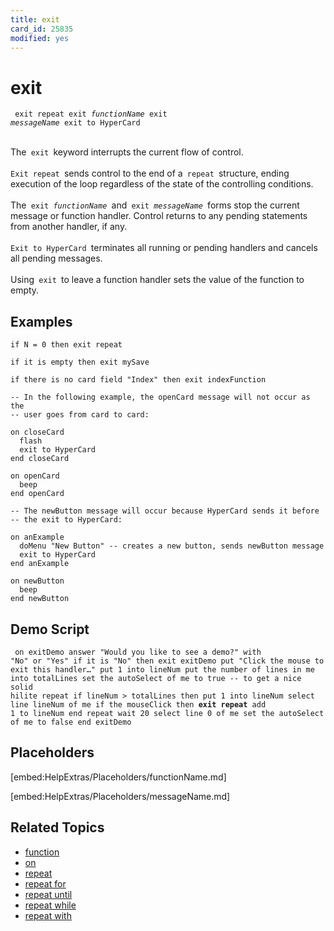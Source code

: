 ```yaml
---
title: exit
card_id: 25835
modified: yes
---
```


# exit

<code><pre>
exit repeat
exit <i>functionName</i>
exit <i>messageName</i>
exit to HyperCard
</pre></code>

<br>
The<code> exit </code>keyword interrupts the current flow of control.<br>
<br>
<code>Exit repeat </code>sends control to the end of a<code> repeat </code>structure, ending execution of the loop regardless of the state of the controlling conditions.<br>
<br>
The<code> exit <i>functionName</i> </code>and<code> exit <i>messageName</i> </code>forms stop the current message or function handler. Control  returns to any pending statements from another handler, if any.<br>
<br>
<code>Exit to HyperCard </code>terminates all running or pending handlers and cancels all pending messages.<br>
<br>
Using<code> exit </code>to leave a function handler sets the value of the function to empty.<br>

## Examples

```
if N = 0 then exit repeat

if it is empty then exit mySave

if there is no card field "Index" then exit indexFunction

-- In the following example, the openCard message will not occur as the 
-- user goes from card to card:

on closeCard
  flash
  exit to HyperCard
end closeCard

on openCard
  beep
end openCard

-- The newButton message will occur because HyperCard sends it before
-- the exit to HyperCard:

on anExample
  doMenu "New Button" -- creates a new button, sends newButton message
  exit to HyperCard
end anExample

on newButton
  beep
end newButton
```

## Demo Script

<code><pre>
on exitDemo
  answer "Would you like to see a demo?" with "No" or "Yes"
  if it is "No" then exit exitDemo
  put "Click the mouse to exit this handler…"
  put 1 into lineNum
  put the number of lines in me into totalLines
  set the autoSelect of me to true -- to get a nice solid hilite
  repeat
    if lineNum > totalLines then put 1 into lineNum
    select line lineNum of me
    if the mouseClick then <b>exit</b> <b>repeat</b>
    add 1 to lineNum
  end repeat
  wait 20
  select line 0 of me
  set the autoSelect of me to false
end exitDemo
</pre></code>

## Placeholders

[embed:HelpExtras/Placeholders/functionName.md]

[embed:HelpExtras/Placeholders/messageName.md]

## Related Topics

* [function](/HyperTalkReference/keywords/function)
* [on](/HyperTalkReference/keywords/on)
* [repeat](/HyperTalkReference/keywords/repeat)
* [repeat for](/HyperTalkReference/keywords/repeat-for)
* [repeat until](/HyperTalkReference/keywords/repeat-until)
* [repeat while](/HyperTalkReference/keywords/repeat-while)
* [repeat with](/HyperTalkReference/keywords/repeat-with)
